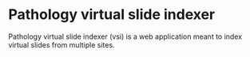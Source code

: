 # Pathology virtual slide indexer

Pathology virtual slide indexer (vsi) is a web application meant to index virtual slides from multiple sites.

